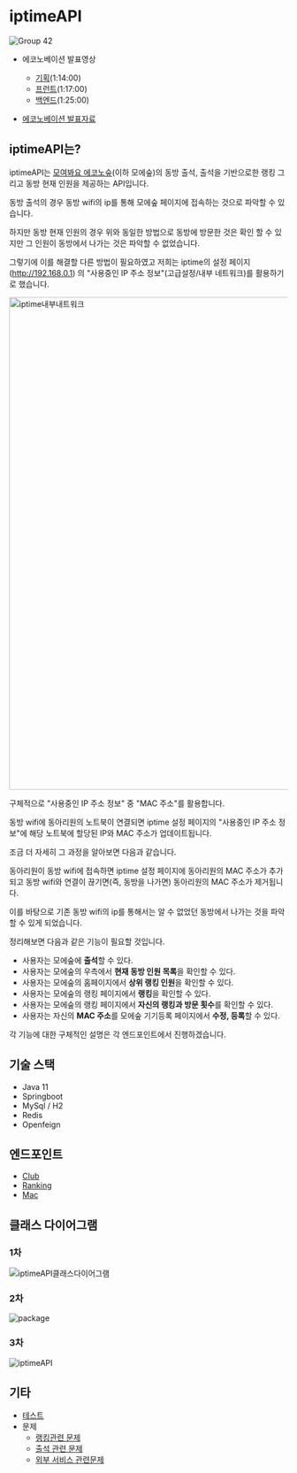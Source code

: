 # iptimeAPI
![Group 42](https://user-images.githubusercontent.com/102807742/215243156-37ddcf58-3206-4a23-a79f-c8138cc26004.png)

+ 에코노베이션 발표영상
  + [기획](https://youtu.be/wOqimi4O8H4?t=4433)(1:14:00)
  + [프런트](https://youtu.be/wOqimi4O8H4?t=4624)(1:17:00)
  + [백엔드](https://youtu.be/wOqimi4O8H4?t=5090)(1:25:00)
  
+ [에코노베이션 발표자료](https://docs.google.com/presentation/d/1GNo1h4OH3nUJPK5yMVGnbbaw2W5vjCPE/edit?usp=share_link&ouid=110092230635164765269&rtpof=true&sd=true)



## iptimeAPI는?

iptimeAPI는 [모여봐요 에코노숲]()(이하 모에숲)의 동방 출석, 출석을 기반으로한 랭킹 그리고 동방 현재 인원을 제공하는 API입니다.

동방 출석의 경우 동방 wifi의 ip를 통해 모에숲 페이지에 접속하는 것으로 파악할 수 있습니다.

하지만 동방 현재 인원의 경우 위와 동일한 방법으로 동방에 방문한 것은 확인 할 수 있지만 그 인원이 동방에서 나가는 것은 파악할 수 없었습니다.

그렇기에 이를 해결할 다른 방법이 필요하였고 저희는  iptime의 설정 페이지(http://192.168.0.1) 의 "사용중인 IP 주소 정보"(고급설정/내부 네트워크)를 활용하기로 했습니다.

<img width="891" alt="iptime내부내트워크" src="https://user-images.githubusercontent.com/102807742/213416863-c2d489d3-c23f-4eff-9d6b-189737c6666f.png">

구체적으로 "사용중인 IP 주소 정보" 중 "MAC 주소"를 활용합니다.

동방 wifi에 동아리원의 노트북이 연결되면 iptime 설정 페이지의 "사용중인 IP 주소 정보"에 해당 노트북에 할당된 IP와 MAC 주소가 업데이트됩니다.

조금 더 자세히 그 과정을 알아보면 다음과 같습니다.

동아리원이 동방 wifi에 접속하면 iptime 설정 페이지에 동아리원의 MAC 주소가 추가되고 동방 wifi와 연결이 끊기면(즉, 동방을 나가면) 동아리원의 MAC 주소가 제거됩니다.

이를 바탕으로 기존 동방 wifi의 ip를 통해서는 알 수 없었던 동방에서 나가는 것을 파악할 수 있게 되었습니다.



정리해보면 다음과 같은 기능이 필요할 것입니다.

+ 사용자는 모에숲에 **출석**할 수 있다.
+ 사용자는 모에숲의 우측에서 **현재 동방 인원 목록**을 확인할 수 있다.
+ 사용자는 모에숲의 홈페이지에서 **상위 랭킹 인원**을 확인할 수 있다.
+ 사용자는 모에숲의 랭킹 페이지에서 **랭킹**을 확인할 수 있다.
+ 사용자는 모에숲의 랭킹 페이지에서 **자신의 랭킹과 방문 횟수**를 확인할 수 있다.
+ 사용자는 자신의 **MAC 주소**를 모에숲 기기등록 페이지에서 **수정, 등록**할 수 있다.

각 기능에 대한 구체적인 설명은 각 엔드포인트에서 진행하겠습니다.



## 기술 스택

+ Java 11
+ Springboot
+ MySql / H2
+ Redis
+ Openfeign



## 엔드포인트

+ [Club](https://github.com/JNU-econovation/econo-forest-be-iptime/blob/main/docs/endpoint/Club.md)
+ [Ranking](https://github.com/JNU-econovation/econo-forest-be-iptime/blob/main/docs/endpoint/Ranking.md)
+ [Mac](https://github.com/JNU-econovation/econo-forest-be-iptime/blob/main/docs/endpoint/Mac.md)



## 클래스 다이어그램
### 1차
![iptimeAPI클래스다이어그램](https://user-images.githubusercontent.com/102807742/213398057-85e75726-0b96-4811-b573-21088abdfe04.png)

### 2차
![package](https://user-images.githubusercontent.com/102807742/213704038-5113d7ed-27ed-4e6e-bddf-174459632fae.png)

### 3차
![iptimeAPI](https://user-images.githubusercontent.com/102807742/215261278-a820a955-23c9-4f7e-9600-da826d7a4967.png)

## 기타

+ [테스트](https://github.com/JNU-econovation/econo-forest-be-iptime/tree/main/docs/test)
+ 문제
  + [랭킹관련 문제](https://github.com/JNU-econovation/econo-forest-be-iptime/blob/main/docs/problem/%EB%9E%AD%ED%82%B9%EA%B4%80%EB%A0%A8%EB%AC%B8%EC%A0%9C(3%EC%B0%A8).md)
  + [출석 관련 문제](https://github.com/JNU-econovation/econo-forest-be-iptime/blob/main/docs/problem/%EC%B6%9C%EC%84%9D%EA%B4%80%EB%A0%A8%EB%AC%B8%EC%A0%9C.md)
  + [외부 서비스 관련문제](https://github.com/JNU-econovation/econo-forest-be-iptime/blob/main/docs/problem/%EC%99%B8%EB%B6%80%EC%84%9C%EB%B9%84%EC%8A%A4%EA%B4%80%EB%A0%A8%EB%AC%B8%EC%A0%9C.md)